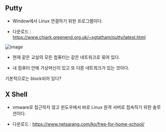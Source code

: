 ## Putty
- Window에서 Linux 연결하기 위한 프로그램이다. 

- 다운로드 : https://www.chiark.greenend.org.uk/~sgtatham/putty/latest.html

![image](https://user-images.githubusercontent.com/77392444/113646024-eed9b900-96c2-11eb-8d86-dd7d4d8cd889.png)

- 현재 같은 교실의 모든 컴퓨터는 같은 네트워크로 묶여 있다. 

- 내 컴퓨터 안에 가상머신이 있고 또 다른 네트워크가 있는 것이다. 

기본적으로는 block되어 있다?

## X Shell
- vmware로 접근하지 않고 윈도우에서 바로 Linux 원격 서버로 접속하기 위한 솔루션이다. 

- 다운로드 : https://www.netsarang.com/ko/free-for-home-school/
